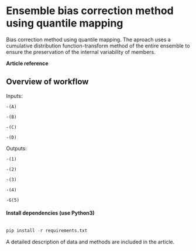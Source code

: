 # Ensemble bias correction method using quantile mapping 

Bias correction method using quantile mapping. The aproach uses a cumulative distribution function-transform method of the entire ensemble to ensure the preservation of the internal variability of members. 

  **Article reference**

## Overview of workflow


Inputs: 

	-(A)

	-(B) 

	-(C) 

	-(D)

Outputs: 

	-(1)

	-(2)

	-(3)

	-(4)

	-G(5)





#### Install dependencies (use Python3)

```python

pip install -r requirements.txt

```

A detailed description of data and methods are included in the article.






